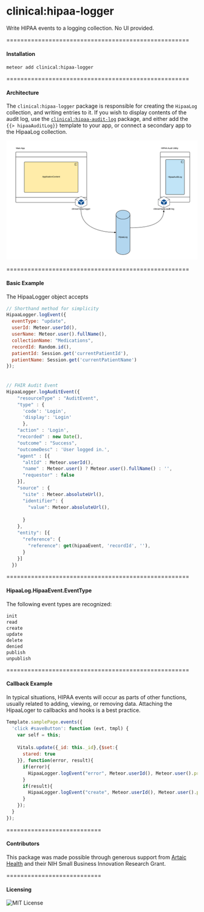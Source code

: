 clinical:hipaa-logger
====================================================

Write HIPAA events to a logging collection.  No UI provided.

====================================================
#### Installation

````
meteor add clinical:hipaa-logger
````


====================================================
#### Architecture

The ``clinical:hipaa-logger`` package is responsible for creating the ``HipaaLog`` collection, and writing entries to it. If you wish to display contents of the audit log, use the [``clinical:hipaa-audit-log``](https://github.com/clinical-meteor/clinical-hipaa-audit-log) package, and either add the ``{{> hipaaAuditLog}}`` template to your app, or connect a secondary app to the HipaaLog collection.  


![HipaaLog Architecture](https://raw.githubusercontent.com/clinical-meteor/hipaa-logger/master/docs/HIPAA%20Audit%20Log%20-%20Utility%20Configuration%20-%20Page%204.png)


====================================================
#### Basic Example

The HipaaLogger object accepts 
````js
// Shorthand method for simplicity
HipaaLogger.logEvent({
  eventType: "update",
  userId: Meteor.userId(),
  userName: Meteor.user().fullName(),
  collectionName: "Medications",
  recordId: Random.id(),
  patientId: Session.get('currentPatientId'),
  patientName: Session.get('currentPatientName')
});


// FHIR Audit Event
HipaaLogger.logAuditEvent({ 
    "resourceType" : "AuditEvent",
    "type" : { 
      'code': 'Login',
      'display': 'Login'
      }, 
    "action" : 'Login',
    "recorded" : new Date(), 
    "outcome" : "Success",
    "outcomeDesc" : 'User logged in.',
    "agent" : [{ 
      "altId" : Meteor.userId(),
      "name" : Meteor.user() ? Meteor.user().fullName() : '',
      "requestor" : false
    }],
    "source" : { 
      "site" : Meteor.absoluteUrl(),
      "identifier": {
        "value": Meteor.absoluteUrl(),

      }
    },
    "entity": [{
      "reference": {
        "reference": get(hipaaEvent, 'recordId', ''),
      }
    }]
  })
````

====================================================
#### HipaaLog.HipaaEvent.EventType

The following event types are recognized:

````
init
read
create
update
delete
denied
publish
unpublish
````

====================================================
#### Callback Example

In typical situations, HIPAA events will occur as parts of other functions, usually related to adding, viewing, or removing data.  Attaching the HipaaLoger to callbacks and hooks is a best practice.

````js
Template.samplePage.events({
  'click #saveButton': function (evt, tmpl) {
    var self = this;

    Vitals.update({_id: this._id},{$set:{
      stared: true
    }}, function(error, result){
      if(error){
        HipaaLogger.logEvent("error", Meteor.userId(), Meteor.user().profile.fullName, "Vitals", null, null, null, error);
      }
      if(result){
        HipaaLogger.logEvent("create", Meteor.userId(), Meteor.user().profile.fullName, "Vitals", null, null, null, null);
      }
    });
  }
});
````

===========================
#### Contributors  

This package was made possible through generous support from [Artaic Health](http://artaichealth.com/) and their NIH Small Business Innovation Research Grant.

===========================
#### Licensing  

![MIT License](https://img.shields.io/badge/license-MIT-blue.svg)
